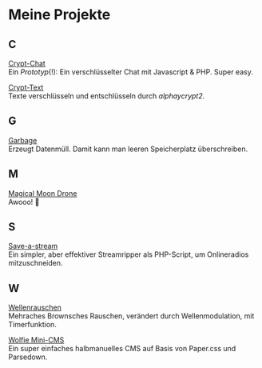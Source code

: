 # Meine Projekte

## C
[Crypt-Chat](https://github.com/stadtwoelfin/crypt-chat/)  
Ein _Prototyp_(!): Ein verschlüsselter Chat mit Javascript & PHP. Super easy.

[Crypt-Text](https://github.com/stadtwoelfin/crypt-text/)  
Texte verschlüsseln und entschlüsseln durch _alphaycrypt2_.

## G
[Garbage](https://github.com/stadtwoelfin/garbage)  
Erzeugt Datenmüll. Damit kann man leeren Speicherplatz überschreiben.

## M
[Magical Moon Drone](https://github.com/stadtwoelfin/drone)  
Awooo! 🐺

## S
[Save-a-stream](https://github.com/stadtwoelfin/save-a-stream)  
Ein simpler, aber effektiver Streamripper als PHP-Script, um Onlineradios mitzuschneiden.

## W
[Wellenrauschen](https://github.com/stadtwoelfin/wellenrauschen)  
Mehraches Brownsches Rauschen, verändert durch Wellenmodulation, mit Timerfunktion.

[Wolfie Mini-CMS](https://github.com/stadtwoelfin/wolfie-mini-cms)  
Ein super einfaches halbmanuelles CMS auf Basis von Paper.css und Parsedown.
